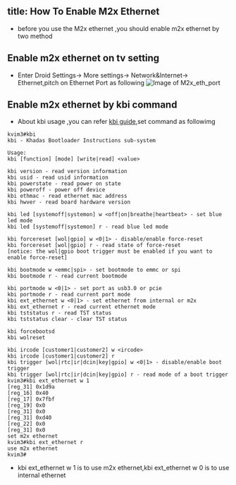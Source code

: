 title: How To Enable M2x Ethernet
---
* before you use the M2x ethernet ,you should enable m2x ethernet by two method

## Enable m2x ethernet on tv setting
* Enter Droid Settings-> More settings-> Network&Internet-> Ethernet,pitch on Ethernet Port as following
	![Image of M2x_eth_port](/android/images/vim3/vim3_m2x_eth.png)




## Enable m2x ethernet by kbi command
* About kbi usage ,you can refer [kbi guide](/android/vim3/KbiGuidance.html),set command as followimg
```
kvim3#kbi
kbi - Khadas Bootloader Instructions sub-system

Usage:
kbi [function] [mode] [write|read] <value>

kbi version - read version information
kbi usid - read usid information
kbi powerstate - read power on state
kbi poweroff - power off device
kbi ethmac - read ethernet mac address
kbi hwver - read board hardware version

kbi led [systemoff|systemon] w <off|on|breathe|heartbeat> - set blue led mode
kbi led [systemoff|systemon] r - read blue led mode

kbi forcereset [wol|gpio] w <0|1> - disable/enable force-reset
kbi forcereset [wol|gpio] r - read state of force-reset
[notice: the wol|gpio boot trigger must be enabled if you want to enable force-reset]

kbi bootmode w <emmc|spi> - set bootmode to emmc or spi
kbi bootmode r - read current bootmode

kbi portmode w <0|1> - set port as usb3.0 or pcie
kbi portmode r - read current port mode
kbi ext_ethernet w <0|1> - set ethernet from internal or m2x
kbi ext_ethernet r - read current ethernet mode
kbi tststatus r - read TST status
kbi tststatus clear - clear TST status

kbi forcebootsd
kbi wolreset

kbi ircode [customer1|customer2] w <ircode>
kbi ircode [customer1|customer2] r
kbi trigger [wol|rtc|ir|dcin|key|gpio] w <0|1> - disable/enable boot trigger
kbi trigger [wol|rtc|ir|dcin|key|gpio] r - read mode of a boot trigger
kvim3#kbi ext_ethernet w 1
[reg_31] 0x1d9a
[reg_16] 0x40
[reg_17] 0x7fbf
[reg_19] 0x0
[reg_31] 0x0
[reg_31] 0xd40
[reg_22] 0x0
[reg_31] 0x0
set m2x ethernet
kvim3#kbi ext_ethernet r
use m2x ethernet
kvim3#

```
* kbi ext_ethernet w 1 is to use m2x ethernet,kbi ext_ethernet w 0 is to use internal ethernet

